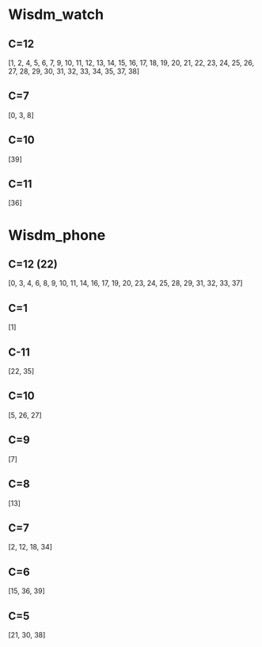 # Wisdm_watch

## C=12
[1, 2, 4, 5, 6, 7, 9, 10, 11, 12, 13, 14, 15, 16, 17, 18, 19, 20, 21, 22, 23, 24, 25, 26, 27, 28, 29, 30, 31, 32, 33, 34, 35, 37, 38]
## C=7 
[0, 3, 8]
## C=10 
[39]
## C=11 
[36]

# Wisdm_phone

## C=12 (22)
[0, 3, 4, 6, 8, 9, 10, 11, 14, 16, 17, 19, 20, 23, 24, 25, 28, 29, 31, 32, 33, 37]
## C=1
[1]
## C-11
[22, 35]
## C=10
[5, 26, 27]
## C=9
[7]
## C=8
[13]
## C=7
[2, 12, 18, 34]
## C=6
[15, 36, 39]
## C=5
[21, 30, 38]